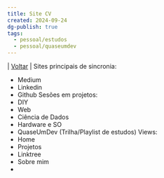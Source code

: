 ```yaml
---
title: Site CV
created: 2024-09-24
dg-publish: true
tags:
  - pessoal/estudos
  - pessoal/quaseumdev
---
```

| [Voltar](1.LIFE/index) |
Sites principais de sincronia:
- Medium
- Linkedin
- Github
Sesões em projetos:
- DIY
- Web
- Ciência de Dados
- Hardware e SO
- QuaseUmDev (Trilha/Playlist de estudos)
Views:
- Home
- Projetos
- Linktree
- Sobre mim
- 